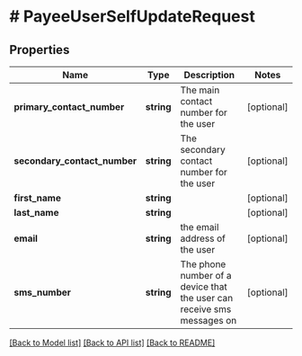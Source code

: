 # # PayeeUserSelfUpdateRequest

## Properties

Name | Type | Description | Notes
------------ | ------------- | ------------- | -------------
**primary_contact_number** | **string** | The main contact number for the user | [optional] 
**secondary_contact_number** | **string** | The secondary contact number for the user | [optional] 
**first_name** | **string** |  | [optional] 
**last_name** | **string** |  | [optional] 
**email** | **string** | the email address of the user | [optional] 
**sms_number** | **string** | The phone number of a device that the user can receive sms messages on | [optional] 

[[Back to Model list]](../../README.md#documentation-for-models) [[Back to API list]](../../README.md#documentation-for-api-endpoints) [[Back to README]](../../README.md)


